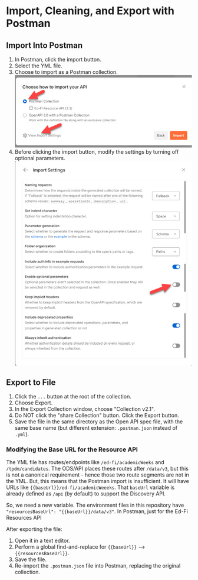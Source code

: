 # Import, Cleaning, and Export with Postman

## Import Into Postman

1. In Postman, click the import button.
2. Select the YML file.
3. Choose to import as a Postman collection.\
   ![Screenshot: choose how to import your API](./images/choose-how-to-import.jpg)
4. Before clicking the import button, modify the settings by turning off
   optional parameters.\
   ![Screenshot: import settings](./images/import-settings.jpg)

## Export to File

1. Click the `...` button at the root of the collection.
2. Choose Export.
3. In the Export Collection window, choose "Collection v2.1".
4. Do NOT click the "share Collection" button. Click the Export button.
5. Save the file in the same directory as the Open API spec file, with the same
   base name (but different extension: `.postman.json` instead of `.yml`).

### Modifying the Base URL for the Resource API

The YML file has routes/endpoints like `/ed-fi/academicWeeks` and
`/tpdm/candidates`. The ODS/API places these routes after `/data/v3`, but this
is not a canonical requirement - hence those two route segments are not in the
YML. But, this means that the Postman import is insufficient. It will have URLs
like `{{baseUrl}}/ed-fi/academicWeeeks`. That `baseUrl` variable is already
defined as `/api` (by default) to support the Discovery API.

So, we need a new variable. The environment files in this repository have
`"resourcesBaseUrl": "{{baseUrl}}/data/v3"`. In Postman, just for the Ed-Fi
Resources API

After exporting the file:

1. Open it in a text editor.
2. Perform a global find-and-replace for `{{baseUrl}}` -->
   `{{resourcesBaseUrl}}`.
3. Save the file.
4. Re-import the `.postman.json` file into Postman, replacing the original
   collection.
